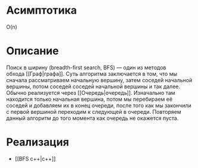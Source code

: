 # Асимптотика
O(n)
# Описание
Поиск в ширину (breadth-first search, BFS) — один из методов обхода [[Граф|графа]]. Суть алгоритма заключается в том, что мы сначала рассматриваем начальную вершину, затем соседей начальной вершины, потом соседей соседей начальной вершины и так далее. Обычно реализуется через [[Очередь|очередь]]. Изначально там находится только начальная вершина, потом мы перебираем её соседей и добавляем их в конец очереди, после того как мы закончили с первой вершиной переходим к следующей в очереди. Повторяем данный алгоритм до того момента как очередь не окажется пуста. 
# Реализация
- [[BFS c++|c++]]